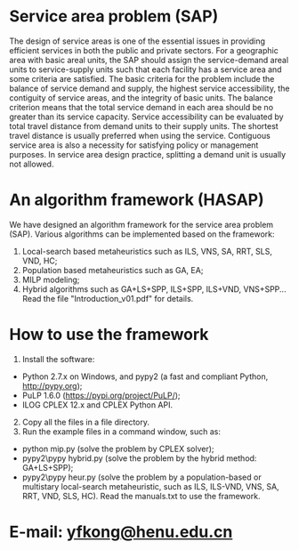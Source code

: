 # Service area problem (SAP)
The design of service areas is one of the essential issues in providing efficient services in both the public and private sectors. For a geographic area with basic areal units, the SAP should assign the service-demand areal units to service-supply units such that each facility has a service area and some criteria are satisfied. The basic criteria for the problem include the balance of service demand and supply, the highest service accessibility, the contiguity of service areas, and the integrity of basic units. The balance criterion means that the total service demand in each area should be no greater than its service capacity. Service accessibility can be evaluated by total travel distance from demand units to their supply units. The shortest travel distance is usually preferred when using the service. Contiguous service area is also a necessity for satisfying policy or management purposes. In service area design practice, splitting a demand unit is usually not allowed. 
# An algorithm framework (HASAP)
We have designed an algorithm framework for the service area problem (SAP). Various algorithms can be implemented based on the framework:
1. Local-search based metaheuristics such as ILS, VNS, SA, RRT, SLS, VND, HC;
2. Population based metaheuristics such as GA, EA;
3. MILP modeling;
4. Hybrid algorithms such as GA+LS+SPP, ILS+SPP, ILS+VND, VNS+SPP...
Read the file "Introduction_v01.pdf" for details. 
# How to use the framework
1. Install the software: 
* Python 2.7.x on Windows, and pypy2 (a fast and compliant Python, http://pypy.org);
* PuLP 1.6.0 (https://pypi.org/project/PuLP/);
* ILOG CPLEX 12.x and CPLEX Python API.
2. Copy all the files in a file directory.
3. Run the example files in a command window, such as:
* python mip.py (solve the problem by CPLEX solver);
* pypy2\pypy hybrid.py (solve the problem by the hybrid method: GA+LS+SPP);
* pypy2\pypy heur.py (solve the problem by a population-based or multistary local-search metaheuristic, such as ILS, ILS-VND, VNS, SA, RRT, VND, SLS, HC).
Read the manuals.txt to use the framework.
# E-mail: yfkong@henu.edu.cn
